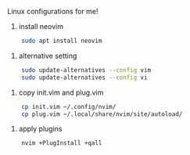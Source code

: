 
Linux configurations for me!


1. install neovim
```bash
    sudo apt install neovim
```

1. alternative setting

```bash
    sudo update-alternatives --config vim
    sudo update-alternatives --config vi
```

1. copy init.vim and plug.vim

```bash
    cp init.vim ~/.config/nvim/
    cp plug.vim ~/.local/share/nvim/site/autoload/
```

1. apply plugins

```bash
    nvim +PlugInstall +qall
```
